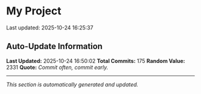 # My Project


Last updated: 2025-10-24 16:25:37















































































































































































## Auto-Update Information

**Last Updated:** 2025-10-24 16:50:02
**Total Commits:** 175
**Random Value:** 2331
**Quote:** _Commit often, commit early._

---
_This section is automatically generated and updated._